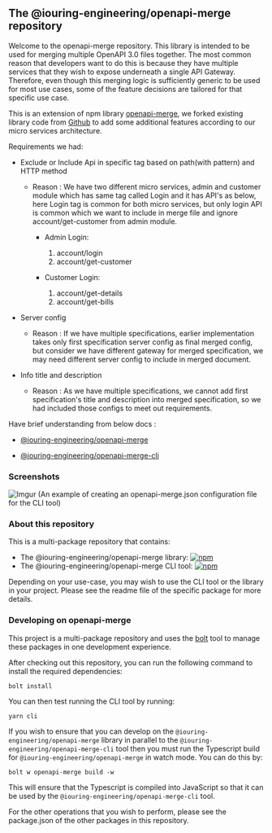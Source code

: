 ## The @iouring-engineering/openapi-merge repository

Welcome to the openapi-merge repository. This library is intended to be used for merging multiple OpenAPI 3.0 files together. The most common reason that developers want to do this is because they have multiple services that they wish to expose underneath a single API Gateway. Therefore, even though this merging logic is sufficiently generic to be used for most use cases, some of the feature decisions are tailored for that specific use case.

This is an extension of npm library [openapi-merge](https://www.npmjs.com/package/openapi-merge), we forked existing library code from [Github](https://github.com/robertmassaioli/openapi-merge) to add some additional features according to our micro services architecture.

Requirements we had:

- Exclude or Include Api in specific tag based on path(with pattern) and HTTP method
    * Reason : We have two different micro services, admin and customer module which has same tag called Login and it has API's as below, here Login tag is common for both micro services, but only login API is common which we want to include in merge file and ignore account/get-customer from admin module.
        * Admin Login:
            1. account/login
            2. account/get-customer

        * Customer Login:
            1. account/get-details
            2. account/get-bills

- Server config
    * Reason : If we have multiple specifications, earlier implementation takes only first specification server config as final merged config, but consider we have different gateway for merged specification, we may need different server config to include in merged document.

- Info title and description
    * Reason : As we have multiple specifications, we cannot add first specification's title and description into merged specification, so we had included those configs to meet out requirements.

Have brief understanding from below docs :

* [@iouring-engineering/openapi-merge](https://github.com/robertmassaioli/openapi-merge/blob/main/packages/openapi-merge/README.md)

* [@iouring-engineering/openapi-merge-cli](https://github.com/robertmassaioli/openapi-merge/blob/main/packages/openapi-merge-cli/README.md)

### Screenshots

![Imgur](https://i.imgur.com/GjnSXCS.png)
(An example of creating an openapi-merge.json configuration file for the CLI tool)

### About this repository

This is a multi-package repository that contains:

* The @iouring-engineering/openapi-merge library: [![npm](https://img.shields.io/npm/v/@iouring-engineering/openapi-merge?label=@iouring-engineering/openapi-merge&logo=npm)](https://www.npmjs.com/package/@iouring-engineering/openapi-merge)
* The @iouring-engineering/openapi-merge CLI tool: [![npm](https://img.shields.io/npm/v/@iouring-engineering/openapi-merge-cli?label=@iouring-engineering/openapi-merge-cli&logo=npm)](https://www.npmjs.com/package/@iouring-engineering/openapi-merge-cli)

Depending on your use-case, you may wish to use the CLI tool or the library in your project. Please see the readme file of the specific package for more details.

### Developing on openapi-merge

This project is a multi-package repository and uses the [bolt][1] tool to manage these packages in one development experience.

After checking out this repository, you can run the following command to install the required dependencies:

``` shell
bolt install
```

You can then test running the CLI tool by running:

``` shell
yarn cli
```

If you wish to ensure that you can develop on the `@iouring-engineering/openapi-merge` library in parallel to the `@iouring-engineering/openapi-merge-cli` tool
then you must run the Typescript build for `@iouring-engineering/openapi-merge` in watch mode. You can do this by:

``` shell
bolt w openapi-merge build -w
```

This will ensure that the Typescript is compiled into JavaScript so that it can be used by the `@iouring-engineering/openapi-merge-cli` tool.

For the other operations that you wish to perform, please see the package.json of the other packages in this repository.

 [1]: https://github.com/boltpkg/bolt